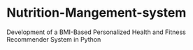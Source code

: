 # Nutrition-Mangement-system
Development of a BMI-Based Personalized Health and Fitness Recommender System in Python

